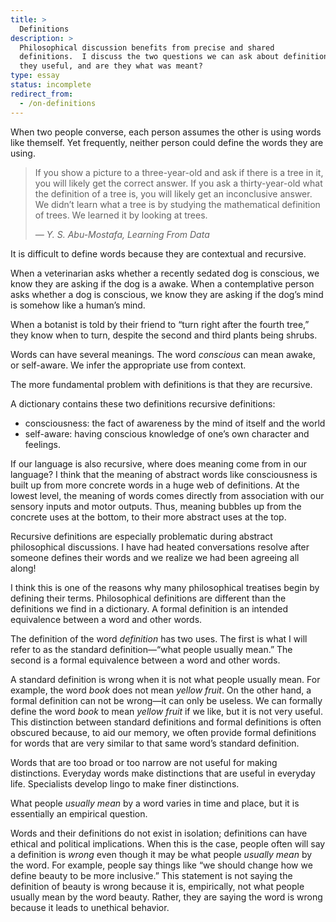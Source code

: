 ```yaml
---
title: >
  Definitions
description: >
  Philosophical discussion benefits from precise and shared
  definitions.  I discuss the two questions we can ask about definitions—are
  they useful, and are they what was meant?
type: essay
status: incomplete
redirect_from:
  - /on-definitions
---
```


When two people converse, each person assumes the other is using words like themself.  Yet frequently, neither person could define the words they are using.

<blockquote>
<p>If you show a picture to a three-year-old and ask if there is a tree in it, you will likely get the correct answer.  If you ask a thirty-year-old what the definition of a tree is, you will likely get an inconclusive answer.  We didn’t learn what a tree is by studying the mathematical definition of trees.  We learned it by looking at trees.</p>
<cite>— Y. S. Abu-Mostafa, Learning From Data</cite>
</blockquote>

It is difficult to define words because they are contextual and recursive.

When a veterinarian asks whether a recently sedated dog is conscious, we know they are asking if the dog is a awake.  When a contemplative person asks whether a dog is conscious, we know they are asking if the dog’s mind is somehow like a human’s mind.

When a botanist is told by their friend to “turn right after the fourth tree,” they know when to turn, despite the second and third plants being shrubs.

Words can have several meanings.  The word _conscious_ can mean awake, or self-aware.  We infer the appropriate use from context.

The more fundamental problem with definitions is that they are recursive.

A dictionary contains these two definitions recursive definitions:

- consciousness: the fact of awareness by the mind of itself and the world
- self-aware: having conscious knowledge of one’s own character and feelings.

If our language is also recursive, where does meaning come from in our language?  I think that the meaning of abstract words like consciousness is built up from more concrete words in a huge web of definitions.  At the lowest level, the meaning of words comes directly from association with our sensory inputs and motor outputs.  Thus, meaning bubbles up from the concrete uses at the bottom, to their more abstract uses at the top.

Recursive definitions are especially problematic during abstract philosophical discussions.  I have had heated conversations resolve after someone defines their words and we realize we had been agreeing all along!

I think this is one of the reasons why many philosophical treatises begin by defining their terms.  Philosophical definitions are different than the definitions we find in a dictionary.  A formal definition is an intended equivalence between a word and other words.

The definition of the word _definition_ has two uses.  The first is what I will refer to as the standard definition—“what people usually mean.”  The second is a formal equivalence between a word and other words.

A standard definition is wrong when it is not what people usually mean.  For example, the word _book_ does not mean _yellow fruit_.  On the other hand, a formal definition can not be wrong—it can only be useless.  We can formally define the word _book_ to mean _yellow fruit_ if we like, but it is not very useful.  This distinction between standard definitions and formal definitions is often obscured because, to aid our memory, we often provide formal definitions for words that are very similar to that same word’s standard definition.

Words that are too broad or too narrow are not useful for making distinctions.  Everyday words make distinctions that are useful in everyday life.  Specialists develop lingo to make finer distinctions.

What people _usually mean_ by a word varies in time and place, but it is essentially an empirical question.

Words and their definitions do not exist in isolation; definitions can have ethical and political implications.  When this is the case, people often will say a definition is _wrong_ even though it may be what people _usually mean_ by the word.  For example, people say things like “we should change how we define beauty to be more inclusive.”  This statement is not saying the definition of beauty is wrong because it is, empirically, not what people usually mean by the word beauty.  Rather, they are saying the word is wrong because it leads to unethical behavior.
